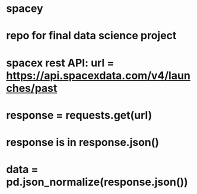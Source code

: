 # spacey
# repo for final data science project
# spacex rest API: url = https://api.spacexdata.com/v4/launches/past
# response = requests.get(url)
# response is in response.json()
# data = pd.json_normalize(response.json())
